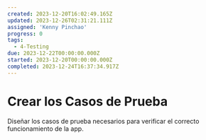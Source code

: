 ```yaml
---
created: 2023-12-20T16:02:49.165Z
updated: 2023-12-26T02:31:21.111Z
assigned: 'Kenny Pinchao'
progress: 0
tags:
  - 4-Testing
due: 2023-12-22T00:00:00.000Z
started: 2023-12-20T00:00:00.000Z
completed: 2023-12-24T16:37:34.917Z
---
```


# Crear los Casos de Prueba

Diseñar los casos de prueba necesarios para verificar el correcto funcionamiento de la app.
